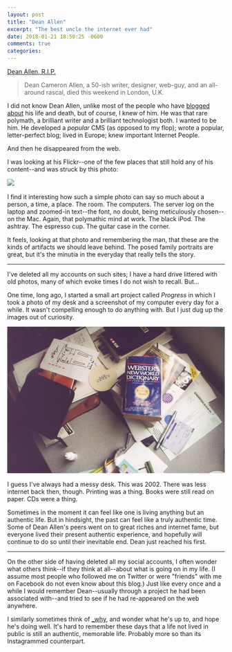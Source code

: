 ```yaml
---
layout: post
title: "Dean Allen"
excerpt: "The best uncle the internet ever had"
date: 2018-01-21 18:50:25 -0600
comments: true
categories: 
---
```


[Dean Allen, R.I.P.](https://om.co/2018/01/18/dean-allen-rest-in-peace/)

> Dean Cameron Allen, a 50-ish writer, designer, web-guy, and an all-around rascal, died this weekend in London, U.K.

I did not know Dean Allen, unlike most of the people who have [blogged](https://kottke.org/18/01/rest-in-peace-dean-allen) [about](https://daringfireball.net/2018/01/dean_allen) his life and death, but of course, I knew of him. He was that rare polymath, a brilliant writer and a brilliant technologist both. I wanted to be him. He developed a _popular_ CMS (as opposed to my flop); wrote a popular, letter-perfect blog; lived in Europe; knew important Internet People.

And then he disappeared from the web. 

I was looking at his Flickr--one of the few places that still hold any of his content--and was struck by this photo:

[![](https://farm4.staticflickr.com/3080/2816808081_a6ed0a7af1_z.jpg?zz&#x3D;1)](https://www.flickr.com/photos/deanallen/2816808081/)

I find it interesting how such a simple photo can say so much about a person, a time, a place. The room. The computers. The server log on the laptop and zoomed-in text--the font, no doubt, being meticulously chosen--on the Mac. Again, that polymathic mind at work. The black iPod. The ashtray. The espresso cup. The guitar case in the corner.

It feels, looking at that photo and remembering the man, that these are the kinds of artifacts we should leave behind. The posed family portraits are great, but it's the minutia in the everyday that really tells the story.

---

I've deleted all my accounts on such sites; I have a hard drive littered with old photos, many of which evoke times I do not wish to recall. But...

One time, long ago, I started a small art project called _Progress_ in which I took a photo of my desk and a screenshot of my computer every day for a while. It wasn't compelling enough to do anything with. But I just dug up the images out of curiosity. 

![](/assets/2018/01/8ii.jpg)

I guess I've always had a messy desk. This was 2002. There was less internet back then, though. Printing was a thing. Books were still read on paper. CDs were a thing. 

Sometimes in the moment it can feel like one is living anything but an authentic life. But in hindsight, the past can feel like a truly authentic time. Some of Dean Allen's peers went on to great riches and internet fame, but everyone lived their present authentic experience, and hopefully will continue to do so until their inevitable end. Dean just reached his first.

---

On the other side of having deleted all my social accounts, I often wonder what others think--if they think at all--about what is going on in my life. (I assume most people who followed me on Twitter or were "friends" with me on Facebook do not even know about this blog.) Just like every once and a while I would remember Dean--usually through a project he had been associated with--and tried to see if he had re-appeared on the web anywhere.

I similarly sometimes think of [_why](https://en.wikipedia.org/wiki/Why_the_lucky_stiff), and wonder what he's up to, and hope he's doing well. It's hard to remember these days that a life not lived in public is still an authentic, memorable life. Probably more so than its Instagrammed counterpart.
